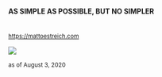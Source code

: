 #### AS SIMPLE AS POSSIBLE, BUT NO SIMPLER

<br />
<small>
  <a href="https://mattoestreich.com">https://mattoestreich.com</a>
</small>
<br />

![](https://komarev.com/ghpvc/?username=oze4&color=green)

<p><small>as of August 3, 2020</small></p>
